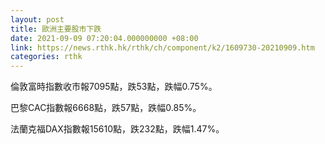 ```yaml
---
layout: post
title: 歐洲主要股市下跌
date: 2021-09-09 07:20:04.000000000 +08:00
link: https://news.rthk.hk/rthk/ch/component/k2/1609730-20210909.htm
categories: rthk
---
```


倫敦富時指數收市報7095點，跌53點，跌幅0.75%。

巴黎CAC指數報6668點，跌57點，跌幅0.85%。

法蘭克福DAX指數報15610點，跌232點，跌幅1.47%。
